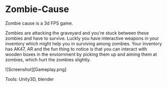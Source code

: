 # Zombie-Cause
Zombie cause is a 3d FPS game.

Zombies are attacking the graveyard and you're stuck between these zombies and have to survive. Luckly you have interactive weapons in your inventory which might help you in surviving among zombies. Your inventory has AK47, AR and the fun thing to notice is that you can interact with wooden boxes in the enviornment by picking them up and aiming them at zombies, which hurt the zombies slightly.

![Screenshot][Gameplay.png]

Tools: Unity3D, blender  
